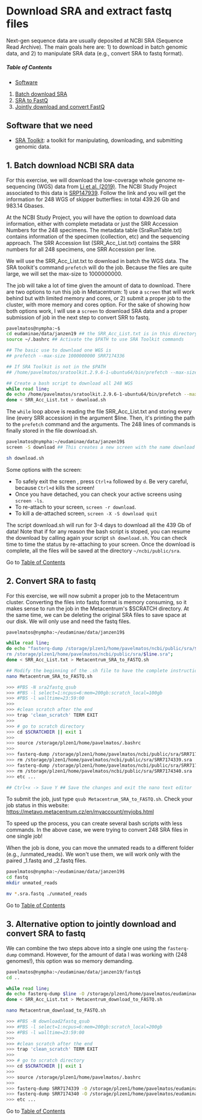 # Download SRA and extract fastq files

Next-gen sequence data are usually deposited at NCBI SRA (Sequence Read Archive). The main goals here are: 1) to download in batch genomic data, and 2) to manipulate SRA data (e.g., convert SRA to fastq format).

##### Table of Contents
- [Software](#software-that-we-need)  
1. [Batch download SRA](#1-batch-download-ncbi-sra-data)
2. [SRA to FastQ](#2-convert-sra-to-fastq)
3. [Jointly download and convert FastQ](#3-alternative-option-to-jointly-download-and-convert-sra-to-fastq)

## Software that we need
- [SRA Toolkit](https://github.com/pavelm14/Eudaminae_phylogeny/blob/master/bioinformatics/installations/SRAtoolkit.md): a toolkit for manipulating, downloading, and submitting genomic data.

## 1. Batch download NCBI SRA data
For this exercise, we will download the low-coverage whole genome re-sequencing (WGS) data from [Li et al. (2019)](https://www.pnas.org/content/116/13/6232). The NCBI Study Project associated to this data is [SRP147939](https://trace.ncbi.nlm.nih.gov/Traces/study/?acc=SRP147939). Follow the link and you will get the information for 248 WGS of skipper butterflies: in total 439.26 Gb and 983.14 Gbases.

At the NCBI Study Project, you will have the option to download data information, either with complete metadata or just the SRR Accession Numbers for the 248 specimens. The metadata table (SraRunTable.txt) contains information of the specimen (collection, etc) and the sequencing approach. The SRR Accession list (SRR_Acc_List.txt) contains the SRR numbers for all 248 specimens, one SRR Accession per line.

We will use the SRR_Acc_List.txt to download in batch the WGS data. The SRA toolkit's command `prefetch` will do the job. Because the files are quite large, we will set the max-size to 1000000000.

The job will take a lot of time given the amount of data to download. There are two options to run this job in Metacentrum: 1) use a `screen` that will work behind but with limited memory and cores, or 2) submit a proper job to the cluster, with more memory and cores option. For the sake of showing how both options work, I will use a `screen` to download SRA data and a proper submission of job in the next step to convert SRR to fastq.

```bash
pavelmatos@nympha:~$
cd eudaminae/data/janzen19 ## the SRR_Acc_List.txt is in this directory
source ~/.bashrc ## Activate the $PATH to use SRA Toolkit commands

## The basic use to download one WGS is
## prefetch --max-size 1000000000 SRR7174336

## If SRA Toolkit is not in the $PATH
## /home/pavelmatos/sratoolkit.2.9.6-1-ubuntu64/bin/prefetch --max-size 1000000000 SRR7174336

## Create a bash script to download all 248 WGS
while read line; 
do echo /home/pavelmatos/sratoolkit.2.9.6-1-ubuntu64/bin/prefetch --max-size 1000000000 $line;
done < SRR_Acc_List.txt > download.sh
```

The `while` loop above is reading the file SRR_Acc_List.txt and storing every line (every SRR accession) in the argument $line. Then, it's printing the path to the `prefetch` command and the arguments. The 248 lines of commands is finally stored in the file download.sh.

```bash
pavelmatos@nympha:~/eudaminae/data/janzen19$
screen -S download ## This creates a new screen with the name download where we will run behind our bash script

sh download.sh
```

Some options with the screen:
- To safely exit the screen , press `Ctrl+a` followed by `d`. Be very careful, because `Ctrl+d` kills the screen!
- Once you have detached, you can check your active screens using `screen -ls`.
- To re-attach to your screen, `screen -r download`.
- To kill a de-attached screen, `screen -X -S download quit`

The script download.sh will run for 3-4 days to download all the 439 Gb of data! Note that if for any reason the bash script is stoped, you can resume the download by calling again your script `sh download.sh`. You can check time to time the status by re-attaching to your screen. Once the download is complete, all the files will be saved at the directory `~/ncbi/public/sra`.

Go to [Table of Contents](#table-of-contents)

## 2. Convert SRA to fastq

For this exercise, we will now submit a proper job to the Metacentrum cluster. Converting the files into fastq format is memory consuming, so it makes sense to run the job in the Metacentrum's $SCRATCH directory. At the same time, we can be deleting the original SRA files to save space at our disk. We will only use and need the fastq files.

```bash
pavelmatos@nympha:~/eudaminae/data/janzen19$

while read line; 
do echo "fasterq-dump /storage/plzen1/home/pavelmatos/ncbi/public/sra/$line.sra -O /storage/plzen1/home/pavelmatos/eudaminae/data/janzen19/fastq
rm /storage/plzen1/home/pavelmatos/ncbi/public/sra/$line.sra";
done < SRR_Acc_List.txt > Metacentrum_SRA_to_FASTQ.sh

## Modify the beginning of the .sh file to have the complete instructions for the job
nano Metacentrum_SRA_to_FASTQ.sh

>>> #PBS -N sra2fastq_qsub
>>> #PBS -l select=1:ncpus=6:mem=200gb:scratch_local=100gb
>>> #PBS -l walltime=23:59:00
>>> 
>>> #clean scratch after the end
>>> trap 'clean_scratch' TERM EXIT
>>> 
>>> # go to scratch directory
>>> cd $SCRATCHDIR || exit 1
>>> 
>>> source /storage/plzen1/home/pavelmatos/.bashrc
>>> 
>>> fasterq-dump /storage/plzen1/home/pavelmatos/ncbi/public/sra/SRR7174339.sra -O /storage/plzen1/home/pavelmatos/eudaminae/data/janzen19/fastq
>>> rm /storage/plzen1/home/pavelmatos/ncbi/public/sra/SRR7174339.sra
>>> fasterq-dump /storage/plzen1/home/pavelmatos/ncbi/public/sra/SRR7174340.sra -O /storage/plzen1/home/pavelmatos/eudaminae/data/janzen19/fastq
>>> rm /storage/plzen1/home/pavelmatos/ncbi/public/sra/SRR7174340.sra
>>> etc ...

## Ctrl+x -> Save Y ## Save the changes and exit the nano text editor
```

To submit the job, just type `qsub Metacentrum_SRA_to_FASTQ.sh`. Check your job status in this website: https://metavo.metacentrum.cz/en/myaccount/myjobs.html

To speed up the process, you can create several bash scripts with less commands. In the above case, we were trying to convert 248 SRA files in one single job!

When the job is done, you can move the unmated reads to a different folder (e.g., /unmated_reads). We won't use them, we will work only with the paired _1.fastq and _2.fastq files.

```bash
pavelmatos@nympha:~/eudaminae/data/janzen19$
cd fastq
mkdir unmated_reads

mv *.sra.fastq ./unmated_reads
```

Go to [Table of Contents](#table-of-contents)

## 3. Alternative option to jointly download and convert SRA to fastq

We can combine the two steps above into a single one using the `fasterq-dump` command. However, for the amount of data I was working with (248 genomes!), this option was so memory demanding.

```bash
pavelmatos@nympha:~/eudaminae/data/janzen19/fastq$
cd ..

while read line;
do echo fasterq-dump $line -O /storage/plzen1/home/pavelmatos/eudaminae/data/janzen19/fastq;
done < SRR_Acc_List.txt > Metacentrum_download_to_FASTQ.sh

nano Metacentrum_download_to_FASTQ.sh

>>> #PBS -N download2fastq_qsub
>>> #PBS -l select=1:ncpus=6:mem=200gb:scratch_local=200gb
>>> #PBS -l walltime=23:59:00
>>> 
>>> #clean scratch after the end
>>> trap 'clean_scratch' TERM EXIT
>>> 
>>> # go to scratch directory
>>> cd $SCRATCHDIR || exit 1
>>> 
>>> source /storage/plzen1/home/pavelmatos/.bashrc
>>> 
>>> fasterq-dump SRR7174339 -O /storage/plzen1/home/pavelmatos/eudaminae/data/janzen19/fastq
>>> fasterq-dump SRR7174340 -O /storage/plzen1/home/pavelmatos/eudaminae/data/janzen19/fastq
>>> etc ...
```

Go to [Table of Contents](#table-of-contents)
